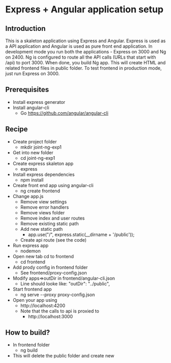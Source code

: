 Express + Angular application setup
===================================

Introduction
------------
This is a skaleton application using Express and Angular. 
Express is used as a API application and Angular is used as pure front end application.
In development mode you run both the applications - Express on 3000 and Ng on 2400.
Ng is configured to route all the API calls (URLs that start with /api) to port 3000.
When done, you build Ng app. This will create HTML and related frontend files in public folder.
To test frontend in production mode, just run Express on 3000.

Prerequisites
-------------
- Install express generator
- Install angular-cli
    - Go https://github.com/angular/angular-cli

Recipe
-------
- Create project folder
    - mkdir joint-ng-exp1
- Get into new folder
    - cd joint-ng-exp1
- Create express skaleton app
    - express
- Install express dependencies
    - npm install
- Create front end app using angular-cli
    - ng create frontend
- Change app.js 
    - Remove view settings
    - Remove error handlers
    - Remove views folder
    - Remove index and user routes
    - Remove existing static path
    - Add new static path 
        - app.use("/", express.static(__dirname + '/public'));
    - Create api route (see the code)    
- Run express app
    - nodemon
- Open new tab cd to frontend
    - cd frontend
- Add prody config in frontend folder
    - See frontend/proxy-config.json
- Modify apps=>outDir in frontend/angular-cli.json
    - Line should looke like: "outDir": "../public",
- Start frontend app
    - ng serve --proxy proxy-config.json
- Open your app using
    - http://localhost:4200
    - Note that the calls to api is proxied to 
        - http://localhost:3000


How to build?
-------------
- In frontend folder 
    - ng build
- This will delete the public folder and create new     



